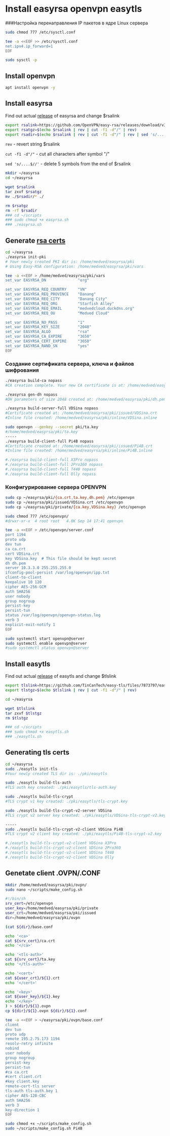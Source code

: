 # Install easyrsa openvpn easytls

###Настройка перенаправления IP пакетов в ядре Linux сервера
```sh
sudo chmod 777 /etc/sysctl.conf

tee -a <<EOF >> /etc/sysctl.conf
net.ipv4.ip_forward=1
EOF

sudo sysctl -p
```
## Install openvpn
```sh
apt install openvpn -y
```

## Install easyrsa

Find out actual [release](https://github.com/OpenVPN/easy-rsa/releases) of easyrsa and change $rsalink 

```sh
export rsalink=https://github.com/OpenVPN/easy-rsa/releases/download/v3.1.6/EasyRSA-3.1.6.tgz
export rsatgz=$(echo $rsalink | rev | cut -f1 -d"/" | rev)
export rsadir=$(echo $rsalink | rev | cut -f1 -d"/" | rev | sed 's/....$//')
```
`rev` - revert string $rsalink

`cut -f1 -d"/"` - cut all characters after symbol "/"

`sed 's/....$//'` - delete 5 symbols from the end of $rsalink
```sh
mkdir ~/easyrsa 
cd ~/easyrsa

wget $rsalink 
tar zxvf $rsatgz 
mv ./$rsadir/* ./

rm $rsatgz
rm -rf $rsadir
### cd ~/scripts
### sudo chmod +x easyrsa.sh
### ./easyrsa.sh
```
## Generate [rsa certs](https://community.openvpn.net/openvpn/wiki/EasyRSA3-OpenVPN-Howto)

```sh
cd ~/easyrsa
./easyrsa init-pki
# Your newly created PKI dir is: /home/medved/easyrsa/pki
# Using Easy-RSA configuration: /home/medved/easyrsa/pki/vars
```
```sh
tee -a <<EOF > /home/medved/easyrsa/pki/vars
set_var EASYRSA_DN              "org"

set_var EASYRSA_REQ_COUNTRY     "VN"
set_var EASYRSA_REQ_PROVINCE    "Danang"
set_var EASYRSA_REQ_CITY        "Danang City"
set_var EASYRSA_REQ_ORG         "Starfish Alley"
set_var EASYRSA_REQ_EMAIL       "medvedcloud.duckdns.org"
set_var EASYRSA_REQ_OU          "Medved Cloud"

set_var EASYRSA_NO_PASS         "1"
set_var EASYRSA_KEY_SIZE        "2048"
set_var EASYRSA_ALGO            "rsa"
set_var EASYRSA_CA_EXPIRE       "3650"
set_var EASYRSA_CERT_EXPIRE     "3650"
set_var EASYRSA_RAND_SN         "yes"
EOF
```
### Создание сертификата сервера, ключа и файлов шифрования
```sh
./easyrsa build-ca nopass
#CA creation complete. Your new CA certificate is at: /home/medved/easyrsa/pki/ca.crt

./easyrsa gen-dh nopass
#DH parameters of size 2048 created at: /home/medved/easyrsa/pki/dh.pem

./easyrsa build-server-full VDSina nopass
#Certificate created at: /home/medved/easyrsa/pki/issued/VDSina.crt
#Inline file created: /home/medved/easyrsa/pki/inline/VDSina.inline

sudo openvpn --genkey --secret pki/ta.key
#/home/medved/easyrsa/pki/ta.key
-----
./easyrsa build-client-full Pi4B nopass
#Certificate created at: /home/medved/easyrsa/pki/issued/Pi4B.crt
#Inline file created: /home/medved/easyrsa/pki/inline/Pi4B.inline

#./easyrsa build-client-full X3Pro nopass
#./easyrsa build-client-full 2Pro360 nopass
#./easyrsa build-client-full T440 nopass
#./easyrsa build-client-full Olly nopass
```

### Конфигурирование сервера OPENVPN
```sh
sudo cp ~/easyrsa/pki/{ca.crt,ta.key,dh.pem} /etc/openvpn
sudo cp ~/easyrsa/pki/issued/VDSina.crt /etc/openvpn
sudo cp ~/easyrsa/pki/private/{ca.key,VDSina.key} /etc/openvpn
```
```sh
sudo chmod 777 /etc/openvpn/
#drwxr-xr-x  4 root root   4.0K Sep 14 17:41 openvpn

tee -a <<EOF > /etc/openvpn/server.conf
port 1194
proto udp
dev tun
ca ca.crt
cert VDSina.crt
key VDSina.key  # This file should be kept secret
dh dh.pem
server 10.3.3.0 255.255.255.0
ifconfig-pool-persist /var/log/openvpn/ipp.txt
client-to-client
keepalive 10 120
cipher AES-256-GCM
auth SHA256
user nobody
group nogroup
persist-key
persist-tun
status /var/log/openvpn/openvpn-status.log
verb 3
explicit-exit-notify 1
EOF
```
```sh
sudo systemctl start openvpn@server 
sudo systemctl enable openvpn@server
#sudo systemctl status openvpn@server 
```
## Install easytls
Find out actual [release](https://github.com/TinCanTech/easy-tls/releases) of easytls and change $tlslink 
```sh
export tlslink=https://github.com/TinCanTech/easy-tls/files/7873797/easytls-2.7.0.tar.gz
export tlstgz=$(echo $tlslink | rev | cut -f1 -d"/" | rev)

cd ~/easyrsa

wget $tlslink
tar zxvf $tlstgz
rm $tlstgz

### cd ~/scripts
### sudo chmod +x easytls.sh
### ./easytls.sh
```

## Generating tls certs
```sh
cd ~/easyrsa
sudo ./easytls init-tls
#Your newly created TLS dir is: ./pki/easytls

sudo ./easytls build-tls-auth
#TLS auth key created: ./pki/easytls/tls-auth.key

sudo ./easytls build-tls-crypt
#TLS crypt v1 key created: ./pki/easytls/tls-crypt.key

sudo ./easytls build-tls-crypt-v2-server VDSina
#TLS crypt v2 server key created: ./pki/easytls/VDSina-tls-crypt-v2.key

-----
sudo ./easytls build-tls-crypt-v2-client VDSina Pi4B
#TLS crypt v2 client key created: ./pki/easytls/Pi4B-tls-crypt-v2.key

#./easytls build-tls-crypt-v2-client VDSina X3Pro
#./easytls build-tls-crypt-v2-client VDSina 2Pro360
#./easytls build-tls-crypt-v2-client VDSina T440
#./easytls build-tls-crypt-v2-client VDSina Olly
```
## Genetate client .OVPN/.CONF
```sh
mkdir /home/medved/easyrsa/pki/ovpn/
sudo nano ~/scripts/make_config.sh
```
```sh
#!/bin/sh
srv_cert=/etc/openvpn
user_key=/home/medved/easyrsa/pki/private
user_crt=/home/medved/easyrsa/pki/issued
dir=/home/medved/easyrsa/pki/ovpn

(cat ${dir}/base.conf

echo '<ca>'
cat ${srv_cert}/ca.crt
echo '</ca>'

echo '<tls-auth>'
cat ${srv_cert}/ta.key
echo '</tls-auth>'

echo '<cert>'
cat ${user_crt}/${1}.crt
echo '</cert>'

echo '<key>'
cat ${user_key}/${1}.key
echo '</key>'
) > ${dir}/${1}.ovpn
cp ${dir}/${1}.ovpn ${dir}/${1}.conf
```
```sh
tee -a <<EOF > ~/easyrsa/pki/ovpn/base.conf
client
dev tun
proto udp
remote 195.2.75.173 1194
resolv-retry infinite
nobind
user nobody
group nogroup
persist-key
persist-tun
#ca ca.crt
#cert client.crt
#key client.key
remote-cert-tls server
tls-auth tls-auth.key 1
cipher AES-128-CBC
auth SHA256
verb 3
key-direction 1
EOF
```
```sh
sudo chmod +x ~/scripts/make_config.sh
sudo ~/scripts/make_config.sh Pi4B
```
